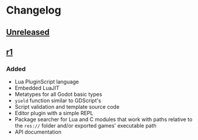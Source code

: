 # Changelog
## [Unreleased]

## [r1]
### Added
- Lua PluginScript language
- Embedded LuaJIT
- Metatypes for all Godot basic types
- `yield` function similar to GDScript's
- Script validation and template source code
- Editor plugin with a simple REPL
- Package searcher for Lua and C modules that work with paths relative to
  the `res://` folder and/or exported games' executable path
- API documentation


[Unreleased]: https://github.com/gilzoide/godot-lua-pluginscript/compare/r1...HEAD
[r1]: https://github.com/gilzoide/godot-lua-pluginscript/releases/tag/r1
